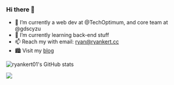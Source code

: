 ### Hi there 👋

- 🔭 I’m currently a web dev at @TechOptimum, and core team at @gdscyzu
- 🌱 I’m currently learning back-end stuff
- 📫 Reach my with email: ryan@ryankert.cc
- 🏙 Visit my [blog](https://blog.ryankert.cc)



![ryankert01's GitHub stats](https://github-readme-stats.vercel.app/api?username=ryankert01&theme=tokyonight&show_icons=true)



<!-- ![LeetCode Stats](https://leetcard.jacoblin.cool/ryankert?theme=dark&font=Coming%20Soon) -->
![](https://visitor-badge.glitch.me/badge?page_id=ryankert01.ryankert01)
